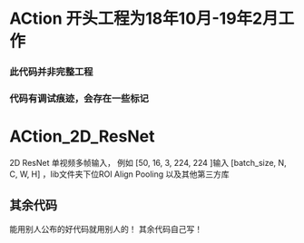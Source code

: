 # ACtion 开头工程为18年10月-19年2月工作
###  此代码并非完整工程
###  代码有调试痕迹，会存在一些标记
# ACtion_2D_ResNet
2D ResNet 单视频多帧输入， 例如 [50, 16, 3, 224, 224 ]输入 [batch_size, N, C, W, H] ，lib文件夹下位ROI Align Pooling 以及其他第三方库
## 其余代码 
能用别人公布的好代码就用别人的！  其余代码自己写！

